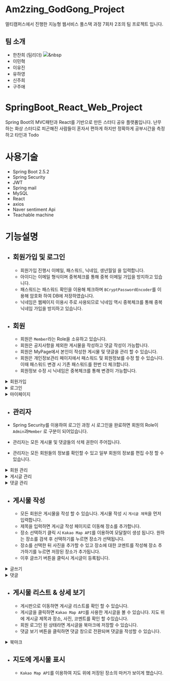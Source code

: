 # Am2zing_GodGong_Project

멀티캠퍼스에서 진행한 지능형 웹서비스 풀스택 과정 7회차 2조의 팀 프로젝트 입니다.

## 팀 소개

- 한찬희 (팀리더) <img src="https://img.shields.io/badge/backend-3766AB?style=flat-square&logo=Python&logoColor=white"/></a>&nbsp 
- 이민혁
- 이유진
- 유하영
- 신주희
- 구주애

# SpringBoot_React_Web_Project

Spring Boot의 MVC패턴과 React를 기반으로 만든 스터디 공유 플랫폼입니다. 난무하는 화상 스터디로 피곤해진 사람들이 혼자서 편하게 하지만 정확하게 공부시간을 측정하고 
타인과 Todo 

# 사용기술

- Spring Boot 2.5.2
- Spring Security
- JWT
- Spring mail
- MySQL
- React
- axios
- Naver sentiment Api
- Teachable machine

# 기능설명

- ## 회원가입 및 로그인

  - 회원가입 진행시 이메일, 패스워드, 닉네임, 생년월일 을 입력합니다.
  - 아이디는 이메일 형식이며 중복체크를 통해 중복 이메일 가입을 방지하고 있습니다.
  - 패스워드는 패스워드 확인을 이용해 체크하며 `BCryptPasswordEncoder`를 이용해 암호화 하여 DB에 저장하였습니다.
  - 닉네임은 웹페이지 이용시 주로 사용되므로 닉네임 역시 중복체크를 통해 중복 닉네임 가입을 방지하고 있습니다.

- ## 회원

  - 회원은 `Member`라는 Role을 소유하고 있습니다.
  - 회원은 공지사항을 제외한 게시물을 작성하고 댓글 작성이 가능합니다.
  - 회원은 MyPage에서 본인이 작성한 게시물 및 댓글을 관리 할 수 있습니다.
  - 회원은 개인정보관리 페이지에서 패스워드 및 회원정보를 수정 할 수 있습니다. 이때 패스워드 변경 시 기존 패스워드를 한번 더 체크합니다.
  - 회원정보 수정 시 닉네임은 중복체크를 통해 변경이 가능합니다.

<details>
    <summary>회원가입</summary>

![join](https://user-images.githubusercontent.com/79136087/166146202-d132214b-3455-4551-acc2-b3be5d821751.gif)

</details>

<details>
  <summary>로그인</summary>

![login](https://user-images.githubusercontent.com/79136087/166146231-99ee7bc4-9b1a-466a-af86-59519489cea5.gif)

</details>

<details>
  <summary>마이페이지</summary>

![마이페이지](https://user-images.githubusercontent.com/79136087/166146252-61ba1a4b-af4b-428a-addd-bf2f82cb6b6f.gif)

</details>

- ## 관리자

- Spring Security를 이용하여 로그인 과정 시 로그인을 완료하면 회원의 Role이 `Admin`과`Member` 로 구분이 되어있습니다.
- 관리자는 모든 게시물 및 댓글들의 삭제 권한이 주어집니다.
- 관리자는 모든 회원들의 정보를 확인할 수 있고 일부 회원의 정보를 편집 수정 할 수 있습니다.
<details>
    <summary>회원 관리</summary>

![관리자 회원 관리](https://user-images.githubusercontent.com/79136087/166146734-458ec6a8-01d7-4936-b4f5-a4b5f8290b24.gif)

</details>
<details>
    <summary>게시글 관리</summary>

![관리자 게시글 삭제](https://user-images.githubusercontent.com/79136087/166146731-bccf5ff9-0051-4027-ac78-4d424cc81e14.gif)

</details>
<details>
    <summary>댓글 관리</summary>

![관리자 댓글 관리](https://user-images.githubusercontent.com/79136087/166146732-cc09601b-ce27-44d9-b0db-f0a71755ce1a.gif)

</details>

- ## 게시물 작성

  - 모든 회원은 게시물을 작성 할 수 있습니다. 게시물 작성 시 `게시글 제목`을 먼저 입력합니다.
  - 제목을 입력하면 게시글 작성 페이지로 이동해 장소를 추가합니다.
  - 장소 선택하기 클릭 시 `Kakao Map API`를 이용하여 모달찰이 생성 됩니다. 원하는 장소를 검색 후 선택하기를 누르면 장소가 선택됩니다.
  - 장소를 선택한 뒤 사진을 추가할 수 있고 장소에 대한 코멘트를 작성해 장소 추가하기를 누르면 저장된 장소가 추가됩니다.
  - 이후 글쓰기 버튼을 클릭시 게시글이 등록됩니다.

<details>
  <summary>글쓰기</summary>

![글쓰기](https://user-images.githubusercontent.com/79136087/166146268-1ac79e89-9cdb-426a-addf-f0bbf54bec8a.gif)

</details>
<details>
  <summary>댓글</summary>

![댓글](https://user-images.githubusercontent.com/79136087/166146403-1b26d8db-c144-4ea0-9edc-c13d0da02c21.gif)

</details>

- ## 게시물 리스트 & 상세 보기

  - 게시판으로 이동하면 게시글 리스트를 확인 할 수 있습니다.
  - 게시글을 클릭하면 `Kakao Map API`를 사용한 게시글을 볼 수 있습니다. 지도 위에 게시글 제목과 장소, 사진, 코멘트를 확인 할 수있습니다.
  - 회원 로그인 된 상태라면 게시글을 북마크에 저장할 수 있습니다.
  - 댓글 보기 버튼을 클릭하면 댓글 창으로 전환되며 댓글을 작성할 수 있습니다.

<details>
    <summary>북마크</summary>

![북마크](https://user-images.githubusercontent.com/79136087/166146431-d714970b-c03d-4844-8c23-75df3f1c7092.gif)

</details>

- ## 지도에 게시물 표시
  - `Kakao Map API`를 이용하여 지도 위에 저장된 장소의 마커가 보이게 했습니다.
